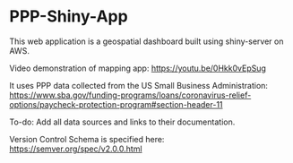 # PPP-Shiny-App

This web application is a geospatial dashboard built using shiny-server on AWS.

Video demonstration of mapping app: https://youtu.be/0Hkk0vEpSug

It uses PPP data collected from the US Small Business Administration:
https://www.sba.gov/funding-programs/loans/coronavirus-relief-options/paycheck-protection-program#section-header-11


To-do:
Add all data sources and links to their documentation.



Version Control Schema is specified here: https://semver.org/spec/v2.0.0.html
